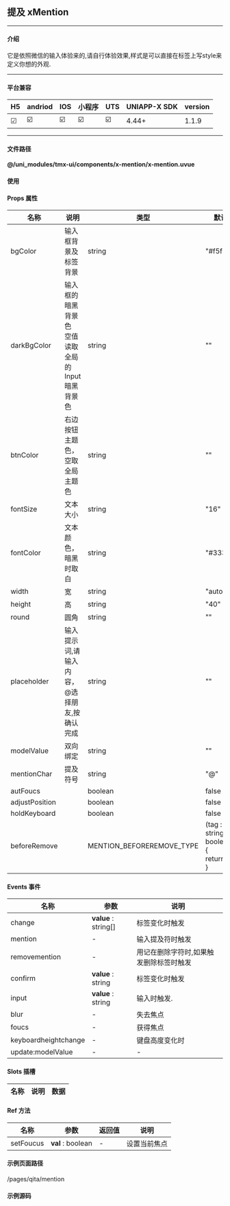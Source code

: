 
## 提及 xMention

***

#### 介绍

它是依照微信的输入体验来的,请自行体验效果,样式是可以直接在标签上写style来定义你想的外观.

***

#### 平台兼容

| H5 | andriod | IOS | 小程序 | UTS | UNIAPP-X SDK | version |
| --- | --- | --- | --- | --- | --- | --- |
| ☑ | ☑️ | ☑️ | ☑️ | ☑️ | 4.44+ | 1.1.9 |

***

#### 文件路径

**@/uni_modules/tmx-ui/components/x-mention/x-mention.uvue**

#### 使用

<x-mention></x-mention>

#### Props 属性

| 名称 | 说明 | 类型 | 默认值 |
| ------ | ---- | ---- | ---- |
| bgColor | 输入框背景及标签背景 | string | "#f5f5f5" |
| darkBgColor | 输入框的暗黑背景色<br>空值读取全局的Input暗黑背景色 | string | "" |
| btnColor | 右边按钮主题色，空取全局主题色 | string | "" |
| fontSize | 文本大小 | string | "16" |
| fontColor | 文本颜色，暗黑时取白 | string | "#333333" |
| width | 宽 | string | "auto" |
| height | 高 | string | "40" |
| round | 圆角 | string | "" |
| placeholder | 输入提示词,请输入内容，@选择朋友,按确认完成 | string | "" |
| modelValue | 双向绑定 | string | "" |
| mentionChar | 提及符号 | string | "@" |
| autFoucs |  | boolean | false |
| adjustPosition |  | boolean | false |
| holdKeyboard |  | boolean | false |
| beforeRemove |  | MENTION_BEFOREREMOVE_TYPE | (tag : string) : boolean => {<br>    return true<br>} |



#### Events 事件

| 名称 | 参数 | 说明 |
| ------ | ---- | ---- |
| change | **value** : string[] | 标签变化时触发 |
| mention | - | 输入提及符时触发 |
| removemention | - | 用记在删除字符时,如果触发删除标签时触发 |
| confirm | **value** : string | 标签变化时触发 |
| input | **value** : string | 输入时触发. |
| blur | - | 失去焦点 |
| foucs | - | 获得焦点 |
| keyboardheightchange | - | 键盘高度变化时 |
| update:modelValue | - | - |


#### Slots 插槽

| 名称 | 说明 | 数据 |
| ------ | ---- | ---- |


#### Ref 方法

| 名称 | 参数 | 返回值 | 说明 |
| ------ | ---- | ---- | ---- |
| setFoucus | **val** : boolean | - | 设置当前焦点 |


#### 示例页面路径

/pages/qita/mention

#### 示例源码

<template>
	<!-- #ifdef APP -->
	<scroll-view style="flex:1">
	<!-- #endif -->
	<!-- #ifdef MP-WEIXIN -->
	<page-meta :page-style="`background-color:${xThemeConfigBgColor}`">
		<navigation-bar :background-color="xThemeConfigNavBgColor" :front-color="xThemeConfigNavFontColor"></navigation-bar>
	</page-meta>
	<!-- #endif -->
		<x-sheet>
			<x-text font-size="18" class=" text-weight-b mb-8">提及 xMention</x-text>
			<x-text color="#999999">此组件的输入体验与微信基本相符,体验比较完善它不与选择视图绑定,通过事件控制将会完美的支持自定界面.</x-text>
		</x-sheet>
	
		<x-sheet v-for="(item,index) in chat" :key="index" >
			<x-text :label="item" :height-light="pengyouListNames" height-light-color="red" ></x-text>
		</x-sheet>
		<x-sheet>
			
			<x-mention dark-bg-color="#333" 
			style="border-radius: 6px;"
			@confirm="onconfirm" ref="mention" @mention="onmention" :beforeRemove="beforeRemove" @removemention="removemention"
				v-model="(keyword as string)"></x-mention>
				
				<x-text class="mt-n8 opacity-5" font-size="12" color="#999999">可以像微信一样选择朋友并在编辑朋友删除字符让之前选择的失效.然后继续选择,会在删除前和删除后通过事件通知.</x-text>
		</x-sheet>

		<x-drawer :showClose="true" :show-footer="false" title="请选择朋友" v-model:show="(show as boolean)" size="500px">
			<view>
				<x-cell @click="cellClick(item.name)" v-for="(item,index) in pengyouList" :card="false" :key="index"
					:title="item.name" :bottom-border-insert="false"></x-cell>
			</view>
		</x-drawer>
	<!-- #ifdef APP -->
	</scroll-view>
	<!-- #endif -->
</template>

<script setup lang="uts">
	import { ref } from "vue"
	type PENGYOU_TYPE = {
		name : string,
		id : string
	}
	const show = ref<boolean>(false)
	const keyword = ref("")
	const mention = ref<XMentionComponentPublicInstance | null>(null)
	const pengyouList = ref<PENGYOU_TYPE[]>([])
	const pengyouListNames = computed(():string[] => pengyouList.value.map((el:PENGYOU_TYPE):string=> ('@'+el.name)))
	const chat = ref<string[]>([])
	const tags = ref<string[]>([])

	// 添加虚拟数据
	for (let i = 0; i < 10; i++) {
		pengyouList.value.push({
			name: "朋友" + i,
			id: i.toString()
		} as PENGYOU_TYPE)
	}

	const onmention = () => {

		show.value = true;
	}
	const cellClick = (str : string) => {
		if(mention.value==null) return;
		keyword.value += str + ' '
		show.value = false;
		mention.value!.setFoucus(true)
		tags.value.push(str)
	}
	//删除前需要校验当前删除的标签是不是朋友标签,因为如果用户把光标移动有名称内删除,打乱了标签,其实已经不构成是标签了,就不需要删除了.
	const beforeRemove = (tag : string) : boolean => {
		let index = pengyouList.value.findIndex((el : PENGYOU_TYPE) : boolean => el.name == tag)
		console.log("即将删除标签:", tag, index > 1 ? '是' : '否')
		return index > -1
	}
	const removemention = (tag : string) => {
		console.log("被删除标签:", tag)
	}
	const onconfirm = (nowval:string)=>{
		chat.value.push(nowval)
		keyword.value = ''
	}
</script>

<style lang="scss">

</style>

		
